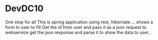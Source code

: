 # DevDC10
One stop for all
This is spring application using rest, hibernate ...
shows a form to user to fill 
Get the id from user and pass it as a json request to webservice 
get the json response and parse it to show the data to user..
